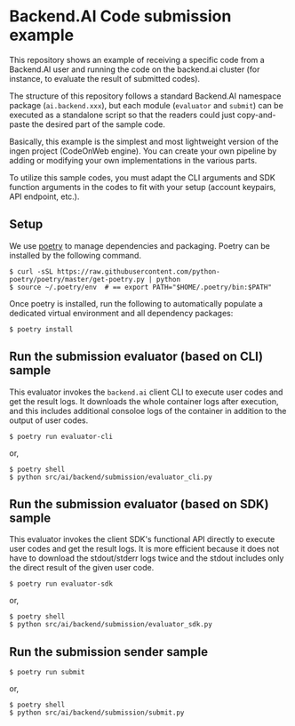 # Backend.AI Code submission example

This repository shows an example of receiving a specific code from a Backend.AI user and
running the code on the backend.ai cluster (for instance, to evaluate the result of submitted codes).

The structure of this repository follows a standard Backend.AI namespace package (`ai.backend.xxx`),
but each module (`evaluator` and `submit`) can be executed as a standalone script so that
the readers could just copy-and-paste the desired part of the sample code.

Basically, this example is the simplest and most lightweight version of the ingen project (CodeOnWeb engine). 
You can create your own pipeline by adding or modifying your own implementations in the various parts.

To utilize this sample codes, you must adapt the CLI arguments and SDK function arguments in the codes
to fit with your setup (account keypairs, API endpoint, etc.).


## Setup

We use [poetry](https://github.com/python-poetry/poetry) to manage dependencies and packaging.
Poetry can be installed by the following command.

```console
$ curl -sSL https://raw.githubusercontent.com/python-poetry/poetry/master/get-poetry.py | python
$ source ~/.poetry/env  # == export PATH="$HOME/.poetry/bin:$PATH"
```

Once poetry is installed, run the following to automatically populate a dedicated virtual
environment and all dependency packages:

```console
$ poetry install
```


## Run the submission evaluator (based on CLI) sample

This evaluator invokes the `backend.ai` client CLI to execute user codes and get the result logs.
It downloads the whole container logs after execution, and this includes additional consoloe
logs of the container in addition to the output of user codes.

```shell
$ poetry run evaluator-cli
```
or,
```console
$ poetry shell
$ python src/ai/backend/submission/evaluator_cli.py
```


## Run the submission evaluator (based on SDK) sample

This evaluator invokes the client SDK's functional API directly to execute user codes and get the
result logs.  It is more efficient because it does not have to download the stdout/stderr logs
twice and the stdout includes only the direct result of the given user code.

```shell
$ poetry run evaluator-sdk
```
or,
```console
$ poetry shell
$ python src/ai/backend/submission/evaluator_sdk.py
```


## Run the submission sender sample

```console
$ poetry run submit
```
or,
```console
$ poetry shell
$ python src/ai/backend/submission/submit.py
```
